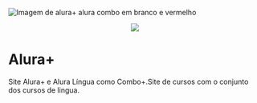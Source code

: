 ![Imagem de alura+ alura combo em branco e vermelho](https://user-images.githubusercontent.com/115431968/206165667-83e3041b-146f-4ea4-b0bf-9edf0c0a0cfe.png)
<p align="center">
<img src="http://img.shields.io/static/v1?label=STATUS&message=EM%20DESENVOLVIMENTO&color=GREEN&style=for-the-badge"/>
</p>

<h1>Alura+</h1>
Site Alura+ e Alura Língua como Combo+.Site de cursos com o conjunto dos cursos de lingua. 


